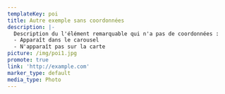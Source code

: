 ```yaml
---
templateKey: poi
title: Autre exemple sans coordonnées
description: |-
  Description du l'élément remarquable qui n'a pas de coordonnées : 
  - Apparaît dans le carousel
  - N'apparaît pas sur la carte
picture: /img/poi1.jpg
promote: true
link: 'http://example.com'
marker_type: default
media_type: Photo
---
```



